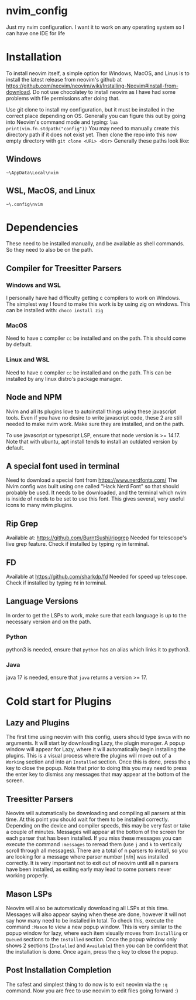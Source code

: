 # nvim_config
Just my nvim configuration. I want it to work on any operating system so I can have one IDE for life


# Installation
To install neovim itself, a simple option for Windows, MacOS, and Linus is to install the latest release from neovim's github at https://github.com/neovim/neovim/wiki/Installing-Neovim#install-from-download. Do not use chocolatey to install neovim as I have had some problems with file permissions after doing that.

Use git clone to install my configuration, but it must be installed in the correct place depending on OS.
Generally you can figure this out by going into Neovim's command mode and typing: `lua print(vim.fn.stdpath("config"))`
You may need to manually create this directory path if it does not exist yet.
Then clone the repo into this now empty directory with `git clone <URL> <Dir>`
Generally these paths look like:

## Windows
`~\AppData\Local\nvim`
## WSL, MacOS, and Linux
`~\.config\nvim`


# Dependencies
These need to be installed manually, and be available as shell commands. So they need to also be on the path.

## Compiler for Treesitter Parsers
### Windows and WSL
I personally have had difficulty getting c compilers to work on Windows. The simplest way I found to make this work is by using zig on windows.
This can be installed with:
`choco install zig`
### MacOS
Need to have c compiler `cc` be installed and on the path. This should come by default.

### Linux and WSL
Need to have c compiler `cc` be installed and on the path. This can be installed by any linux distro's package manager.

## Node and NPM
Nvim and all its plugins love to autoinstall things using these javascript tools.
Even if you have no desire to write javascript code, these 2 are still needed to make nvim work.
Make sure they are installed, and on the path.

To use javascript or typescript LSP, ensure that node version is >= 14.17.
Note that with ubuntu, apt install tends to install an outdated version by default.

## A special font used in terminal
Need to download a special font from https://www.nerdfonts.com/
The Nvim config was built using one called "Hack Nerd Font" so that should probably be used.
It needs to be downloaded, and the terminal which nvim is inside of needs to be set to use this font.
This gives several, very useful icons to many nvim plugins.

## Rip Grep
Available at: https://github.com/BurntSushi/ripgrep
Needed for telescope's live grep feature. Check if installed by typing `rg` in terminal.

## FD
Available at https://github.com/sharkdp/fd
Needed for speed up telescope. Check if installed by typing `fd` in terminal.

## Language Versions
In order to get the LSPs to work, make sure that each language is up to the necessary version and on the path.
### Python
python3 is needed, ensure that `python` has an alias which links it to python3.
### Java
java 17 is needed, ensure that `java` returns a version >= 17.


# Cold start for Plugins
## Lazy and Plugins
The first time using neovim with this config, users should type `$nvim` with no arguments. It will start by downloading Lazy, the plugin manager.
A popup window will appear for Lazy, where it will automatically begin installing the plugins.
This is a visual process where the plugins will move out of a `Working` section and into an `Installed` section.
Once this is done, press the `q` key to close the popup.
Note that prior to doing this you may need to press the enter key to dismiss any messages that may appear at the bottom of the screen.

## Treesitter Parsers
Neovim will automatically be downloading and compiling all parsers at this time.
At this point you should wait for them to be installed correctly. Depending on the device and compiler speeds, this may be very fast or take a couple of minutes.
Messages will appear at the bottom of the screen for each parser that has been installed.
If you miss these messages you can execute the command `:messages` to reread them (use `j` and `k` to vertically scroll through all messages).
There are a total of n parsers to install, so you are looking for a message where parser number [n/n] was installed correctly.
It is very important not to exit out of neovim until all n parsers have been installed, as exiting early may lead to some parsers never working properly.

## Mason LSPs
Neovim will also be automatically downloading all LSPs at this time.
Messages will also appear saying when these are done, however it will not say how many need to be installed in total.
To check this, execute the command `:Mason` to view a new popup window.
This is very similar to the popup window for lazy, where each item visually moves from `Installing` or `Queued` sections to the `Installed` section.
Once the popup window only shows 2 sections (`Installed` and `Available`) then you can be confident that the installation is done.
Once again, press the `q` key to close the popup.

## Post Installation Completion
The safest and simplest thing to do now is to exit neovim via the `:q` command.
Now you are free to use neovim to edit files going forward :)
